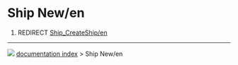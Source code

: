 # Ship New/en
1.  REDIRECT [Ship_CreateShip/en](Ship_CreateShip/en.md)



---
![](images/Button_right.svg) [documentation index](../README.md) > Ship New/en
